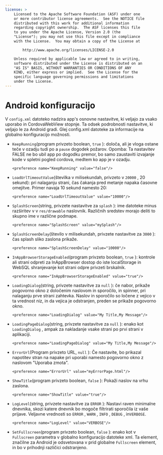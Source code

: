 ```yaml
---
license: >
    Licensed to the Apache Software Foundation (ASF) under one
    or more contributor license agreements.  See the NOTICE file
    distributed with this work for additional information
    regarding copyright ownership.  The ASF licenses this file
    to you under the Apache License, Version 2.0 (the
    "License"); you may not use this file except in compliance
    with the License.  You may obtain a copy of the License at

        http://www.apache.org/licenses/LICENSE-2.0

    Unless required by applicable law or agreed to in writing,
    software distributed under the License is distributed on an
    "AS IS" BASIS, WITHOUT WARRANTIES OR CONDITIONS OF ANY
    KIND, either express or implied.  See the License for the
    specific language governing permissions and limitations
    under the License.
---
```


# Android konfiguracijo

V `config.xml` datoteko nadzira app's osnovne nastavitve, ki veljajo za vsako uporabo in CordovaWebView stopnje. Ta odsek podrobnosti nastavitve, ki veljajo le za Android gradi. Glej config.xml datoteke za informacije na globalno konfiguracijo možnosti.

*   `KeepRunning`(program privzeto boolean, `true` ): določa, ali je vloga ostane teče v ozadju tudi po a `pause` dogodek požarov. Opomba: Ta nastavitev FALSE ne bo ubil app po dogodku premor, bo samo zaustaviti izvajanje kode v spletni pogled cordova, medtem ko app je v ozadju.
    
        <preference name="KeepRunning" value="false"/>
        

*   `LoadUrlTimeoutValue`(številka v milisekundah, privzeto v `20000` , 20 sekund): pri nalaganju strani, čas čakanja pred metanje napaka časovne omejitve. Primer navaja 10 sekund namesto 20:
    
        <preference name="LoadUrlTimeoutValue" value="10000"/>
        

*   `SplashScreen`(string, privzete nastavitve za `splash` ): ime datoteke minus razširitev v v `res/drawable` naslovnik. Različnih sredstev morajo deliti to skupno ime v različne podmape.
    
        <preference name="SplashScreen" value="mySplash"/>
        

*   `SplashScreenDelay`(število v milisekundah, privzete nastavitve za `3000` ): čas splash sliko zaslona prikaže.
    
        <preference name="SplashScreenDelay" value="10000"/>
        

*   `InAppBrowserStorageEnabled`(program privzeto boolean, `true` ): kontrole ali strani odpreti za InAppBrowser dostop do iste localStorage in WebSQL shranjevanje kot strani odpre privzeti brskalnik.
    
        <preference name="InAppBrowserStorageEnabled" value="true"/>
        

*   `LoadingDialog`(string, privzete nastavitve za `null` ): če nabor, prikaže pogovorno okno z določenim naslovom in sporočilo, in spinner, pri nalaganju prve strani zahtevka. Naslov in sporočilo so ločene z vejico v ta vrednost niz, in da vejica je odstranjen, preden se prikaže pogovorno okno.
    
        <preference name="LoadingDialog" value="My Title,My Message"/>
        

*   `LoadingPageDialog`(string, privzete nastavitve za `null` ): enako kot `LoadingDialog` , ampak za nakladanje vsake strani po prvi strani v aplikaciji.
    
        <preference name="LoadingPageDialog" value="My Title,My Message"/>
        

*   `ErrorUrl`(Program privzeto URL, `null` ): Če nastavite, bo prikazal napotitev stran na napake pri uporabi namesto pogovorno okno z naslovom "Uporaba zmota".
    
        <preference name="ErrorUrl" value="myErrorPage.html"/>
        

*   `ShowTitle`(program privzeto boolean, `false` ): Pokaži naslov na vrhu zaslona.
    
        <preference name="ShowTitle" value="true"/>
        

*   `LogLevel`(string, privzete nastavitve za `ERROR` ): Nastavi raven minimalne dnevnika, skozi katere dnevnik bo mogoče filtrirati sporočila iz vaše prijave. Veljavne vrednosti so `ERROR` , `WARN` , `INFO` , `DEBUG` , in`VERBOSE`.
    
        <preference name="LogLevel" value="VERBOSE"/>
        

*   `SetFullscreen`(program privzeto boolean, `false` ): enako kot v `Fullscreen` parametra v globalno konfiguracijo datoteke xml. Ta element, značilne za Android je odsvetovana v prid globalne `Fullscreen` element, in bo v prihodnji različici odstranjeno.